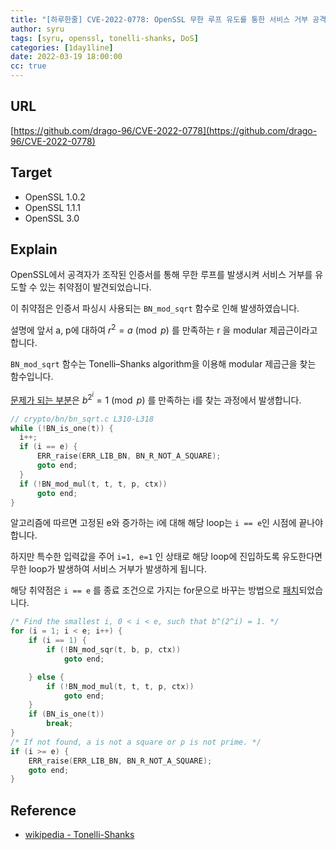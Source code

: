 ```yaml
---
title: "[하루한줄] CVE-2022-0778: OpenSSL 무한 루프 유도를 통한 서비스 거부 공격 취약점"
author: syru
tags: [syru, openssl, tonelli-shanks, DoS]
categories: [1day1line]
date: 2022-03-19 18:00:00
cc: true
---
```


## URL

[https://github.com/drago-96/CVE-2022-0778](https://github.com/drago-96/CVE-2022-0778)

## Target

- OpenSSL 1.0.2
- OpenSSL 1.1.1
- OpenSSL 3.0

## Explain

OpenSSL에서 공격자가 조작된 인증서를 통해 무한 루프를 발생시켜 서비스 거부를 유도할 수 있는 취약점이 발견되었습니다.

이 취약점은 인증서 파싱시 사용되는 `BN_mod_sqrt` 함수로 인해 발생하였습니다.

설명에 앞서 a, p에 대하여  $r^2 = a \pmod p$ 를 만족하는 r 을 modular 제곱근이라고 합니다.

`BN_mod_sqrt` 함수는 Tonelli–Shanks algorithm을 이용해 modular 제곱근을 찾는 함수입니다.

[문제가 되는 부분](https://github.com/openssl/openssl/blob/1832bb0f02e519a48f06a10467c7ce5f7f3feeeb/crypto/bn/bn_sqrt.c#L310-L318)은 $b^{2^i} = 1 \pmod p$ 를 만족하는 i를 찾는 과정에서 발생합니다.

```c
// crypto/bn/bn_sqrt.c L310-L318
while (!BN_is_one(t)) {
  i++;
  if (i == e) {
      ERR_raise(ERR_LIB_BN, BN_R_NOT_A_SQUARE);
      goto end;
  }
  if (!BN_mod_mul(t, t, t, p, ctx))
      goto end;
}
```

알고리즘에 따르면 고정된 e와 증가하는 i에 대해 해당 loop는 `i == e`인 시점에 끝나야 합니다.

하지만 특수한 입력값을 주어 `i=1, e=1` 인 상태로 해당 loop에 진입하도록 유도한다면 무한 loop가 발생하여 서비스 거부가 발생하게 됩니다.

해당 취약점은 `i == e` 를 종료 조건으로 가지는 for문으로 바꾸는 방법으로 [패치](https://github.com/openssl/openssl/commit/9eafb53614bf65797db25f467946e735e1b43dc9)되었습니다.

```c
/* Find the smallest i, 0 < i < e, such that b^(2^i) = 1. */
for (i = 1; i < e; i++) {
    if (i == 1) {
        if (!BN_mod_sqr(t, b, p, ctx))
            goto end;

    } else {
        if (!BN_mod_mul(t, t, t, p, ctx))
            goto end;
    }
    if (BN_is_one(t))
        break;
}
/* If not found, a is not a square or p is not prime. */
if (i >= e) {
    ERR_raise(ERR_LIB_BN, BN_R_NOT_A_SQUARE);
    goto end;
}
```

## Reference

- [wikipedia - Tonelli-Shanks](https://en.wikipedia.org/wiki/Tonelli–Shanks_algorithm)